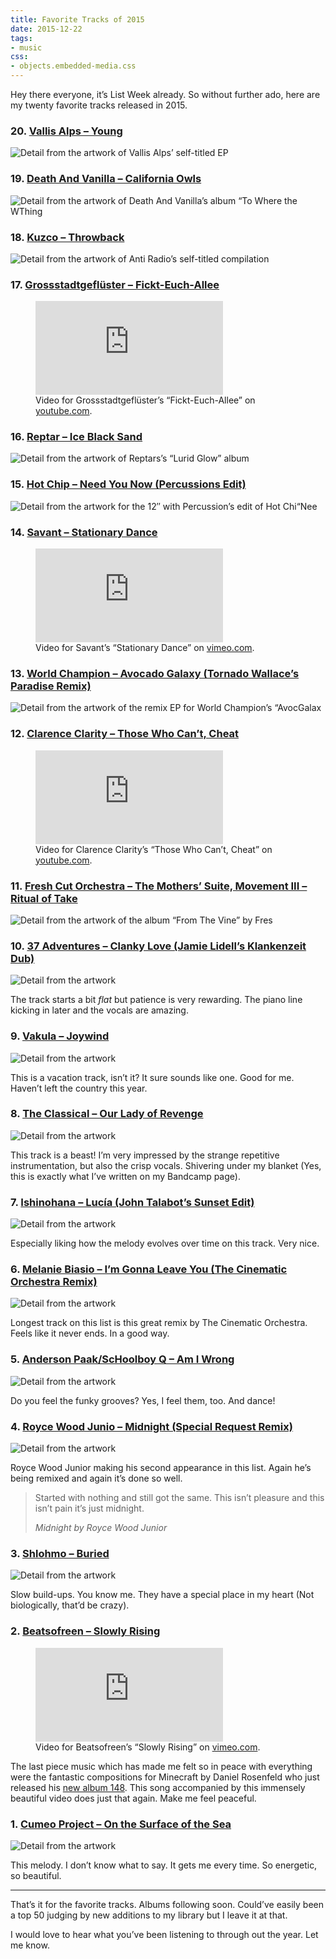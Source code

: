 ```yaml
---
title: Favorite Tracks of 2015
date: 2015-12-22
tags:
- music
css:
- objects.embedded-media.css
---
```

Hey there everyone, it’s List Week already. So without further ado, here are my twenty favorite tracks released in 2015.

<!--more-->



### 20. [Vallis Alps – Young](https://vallisalps.bandcamp.com/)

![Detail from the artwork of Vallis Alps’ self-titled EP](/img/posts/tracks-2015/20.jpg)



### 19. [Death And Vanilla – California Owls](https://deathandvanillamusic.bandcamp.com/album/to-where-the-wild-things-are)

![Detail from the artwork of Death And Vanilla’s album “To Where the WThing](/img/posts/tracks-2015/19.jpg)



### 18. [Kuzco – Throwback](https://brainanddevice.bandcamp.com/track/throwback)

![Detail from the artwork of Anti Radio’s self-titled compilation](/img/posts/tracks-2015/18.jpg)



### 17. [Grossstadtgeflüster – Fickt-Euch-Allee](http://www.grossstadtgefluester.de/)

<figure>
  <div class="embedded-media">
    <iframe src="https://www.youtube-nocookie.com/embed/kPMRkQK2szI" frameborder="0" allowfullscreen></iframe>
  </div>
  <figcaption>Video for Grossstadtgeflüster’s “Fickt-Euch-Allee” on <a href="https://www.youtube.com/watch?v=kPMRkQK2szI">youtube.com</a>.</figcaption>
</figure>



### 16. [Reptar – Ice Black Sand](https://reptarmusic.bandcamp.com/album/lurid-glow)

![Detail from the artwork of Reptars’s “Lurid Glow” album](/img/posts/tracks-2015/16.jpg)



### 15. [Hot Chip – Need You Now (Percussions Edit)](https://bleep.com/release/60592-hot-chip-need-you-now-percussions-edit)

![Detail from the artwork for the 12″ with Percussion’s edit of Hot Chi“Nee](/img/posts/tracks-2015/15.jpg)



### 14. [Savant – Stationary Dance](https://kleimer.bandcamp.com/album/artificial-dance)

<figure>
  <div class="embedded-media">
    <iframe src="https://player.vimeo.com/video/125920721" frameborder="0" allowfullscreen></iframe>
  </div>
  <figcaption>Video for Savant’s “Stationary Dance” on <a href="https://vimeo.com/125920721">vimeo.com</a>.</figcaption>
</figure>



### 13. [World Champion – Avocado Galaxy (Tornado Wallace’s Paradise Remix)](https://world-champion.bandcamp.com/track/avocado-galaxy-tornado-wallaces-paradise-remix)

![Detail from the artwork of the remix EP for World Champion’s “AvocGalax](/img/posts/tracks-2015/13.jpg)



### 12. [Clarence Clarity – Those Who Can’t, Cheat](http://store.bellaunion.com/product/clarence-clarity-no-now)

<figure>
  <div class="embedded-media">
    <iframe src="https://www.youtube-nocookie.com/embed/FMl8eZoudJE" frameborder="0" allowfullscreen></iframe>
  </div>
  <figcaption>Video for Clarence Clarity’s “Those Who Can’t, Cheat” on <a href="https://www.youtube.com/watch?v=FMl8eZoudJE">youtube.com</a>.</figcaption>
</figure>



### 11. [Fresh Cut Orchestra – The Mothers’ Suite, Movement III – Ritual of Take](https://freshcutorchestra.bandcamp.com/album/from-the-vine)

![Detail from the artwork of the album “From The Vine” by Fres](/img/posts/tracks-2015/11.jpg)



### 10. [37 Adventures – Clanky Love (Jamie Lidell’s Klankenzeit Dub)](https://37adventures.bandcamp.com/album/royce-wood-junior-clanky-love-jamie-lidell-remix)

![Detail from the artwork](/img/posts/tracks-2015/10.jpg)

The track starts a bit *flat* but patience is very rewarding. The piano line kicking in later and the vocals are amazing.



### 9. [Vakula – Joywind](http://www.discogs.com/Vakula-A-Voyage-To-Arcturus/release/6572553)

![Detail from the artwork](/img/posts/tracks-2015/09.jpg)

This is a vacation track, isn’t it? It sure sounds like one. Good for me. Haven’t left the country this year.



### 8. [The Classical – Our Lady of Revenge](https://theclassical.bandcamp.com/album/diptych)

![Detail from the artwork](/img/posts/tracks-2015/08.jpg)

This track is a beast! I’m very impressed by the strange repetitive instrumentation, but also the crisp vocals. Shivering under my blanket (Yes, this is exactly what I’ve written on my Bandcamp page).



### 7. [Ishinohana – Lucía (John Talabot’s Sunset Edit)](https://soundcloud.com/john-talabot/ishinohana-lucia-john-talabots-sunset-edit)

![Detail from the artwork](/img/posts/tracks-2015/07.jpg)

Especially liking how the melody evolves over time on this track. Very nice.



### 6. [Melanie Biasio – I’m Gonna Leave You (The Cinematic Orchestra Remix)](https://melaniedebiasio.bandcamp.com/track/im-gonna-leave-you-the-cinematic-orchestra-remix)

![Detail from the artwork](/img/posts/tracks-2015/06.jpg)

Longest track on this list is this great remix by The Cinematic Orchestra. Feels like it never ends. In a good way.



### 5. [Anderson Paak/ScHoolboy Q – Am I Wrong](https://soundcloud.com/andersonpaak/am-i-wrong-anderson-paak)

![Detail from the artwork](/img/posts/tracks-2015/05.jpg)

Do you feel the funky grooves? Yes, I feel them, too. And dance!



### 4. [Royce Wood Junio – Midnight (Special Request Remix)](https://37adventures.bandcamp.com/album/royce-wood-junior-midnight-special-request-remix)

![Detail from the artwork](/img/posts/tracks-2015/04.jpg)

Royce Wood Junior making his second appearance in this list. Again he’s being remixed and again it’s done so well.

<blockquote>
  <p>Started with nothing and still got the same. This isn’t pleasure and this isn’t pain it’s just midnight.</p>
  <cite>Midnight by Royce Wood Junior</cite>
</blockquote>



### 3. [Shlohmo – Buried](https://www.youtube.com/watch?v=mVR10CD2Alk)

![Detail from the artwork](/img/posts/tracks-2015/03.jpg)

Slow build-ups. You know me. They have a special place in my heart (Not biologically, that’d be crazy).



### 2. [Beatsofreen – Slowly Rising](http://store.kingdeluxe.ca/album/full-circle)

<figure>
  <div class="embedded-media">
    <iframe src="https://player.vimeo.com/video/142716939" frameborder="0" allowfullscreen></iframe>
  </div>
  <figcaption>Video for Beatsofreen’s “Slowly Rising” on <a href="https://vimeo.com/142716939">vimeo.com</a>.</figcaption>
</figure>

The last piece music which has made me felt so in peace with everything were the fantastic compositions for Minecraft by Daniel Rosenfeld who just released his [new album 148](https://c418.bandcamp.com/album/148). This song accompanied by this immensely beautiful video does just that again. Make me feel peaceful.



### 1. [Cumeo Project – On the Surface of the Sea](https://www.youtube.com/watch?v=pBsViwfTeBQ)

![Detail from the artwork](/img/posts/tracks-2015/01.jpg)

This melody. I don’t know what to say. It gets me every time. So energetic, so beautiful.

---

That’s it for the favorite tracks. Albums following soon. Could’ve easily been a top 50 judging by new additions to my library but I leave it at that.

I would love to hear what you’ve been listening to through out the year. Let me know.
